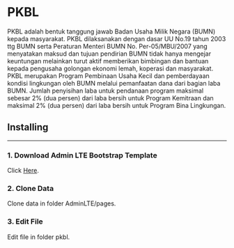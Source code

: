 # PKBL
PKBL adalah bentuk tanggung jawab Badan Usaha Milik Negara (BUMN) kepada masyarakat. PKBL dilaksanakan dengan dasar UU No.19 tahun 2003 ttg BUMN serta Peraturan Menteri BUMN No. Per-05/MBU/2007 yang menyatakan maksud dan tujuan pendirian BUMN tidak hanya mengejar keuntungan melainkan turut aktif memberikan bimbingan dan bantuan kepada pengusaha golongan ekonomi lemah, koperasi dan masyarakat.  PKBL merupakan Program Pembinaan Usaha Kecil dan pemberdayaan kondisi lingkungan oleh BUMN melalui pemanfaatan dana dari bagian laba BUMN. Jumlah penyisihan laba untuk pendanaan program maksimal sebesar 2% (dua persen) dari laba bersih untuk Program Kemitraan dan maksimal 2% (dua persen) dari laba bersih untuk Program Bina Lingkungan.

## Installing
---
### 1. Download Admin LTE Bootstrap Template
Click [Here](https://adminlte.io/).

### 2. Clone Data
Clone data in folder AdminLTE/pages.

### 3. Edit File
Edit file in folder pkbl.